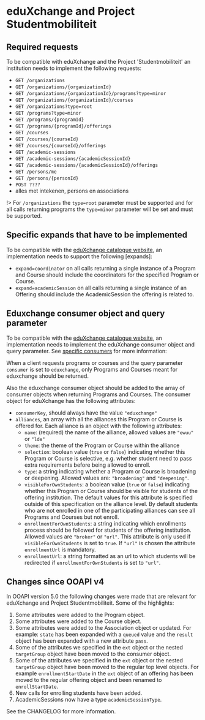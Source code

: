 # eduXchange and Project Studentmobiliteit

## Required requests

To be compatible with eduXchange and the Project 'Studentmobiliteit' an institution needs to implement the following requests:

- `GET /organizations`
- `GET /organizations/{organizationId}`
- `GET /organizations/{organizationId}/programs?type=minor`
- `GET /organizations/{organizationId}/courses`
- `GET /organizations?type=root`
- `GET /programs?type=minor`
- `GET /programs/{programId}`
- `GET /programs/{programId}/offerings`
- `GET /courses`
- `GET /courses/{courseId}`
- `GET /courses/{courseId}/offerings`
- `GET /academic-sessions`
- `GET /academic-sessions/{academicSessionId}`
- `GET /academic-sessions/{academicSessionId}/offerings`
- `GET /persons/me`
- `GET /persons/{personId}`
- `POST ????`
- alles met intekenen, persons en associations

!> For `/organizations` the `type=root` parameter must be supported and for all calls returning programs the `type=minor` parameter will be set and must be supported.

## Specific expands that have to be implemented

To be compatible with the [eduXchange catalogue website](https://www.eduxchange.nl), an implementation needs to support the following [expands]: 

- `expand=coordinator` on all calls returning a single instance of a Program and Course should include the coordinators for the specified Program or Course.
- `expand=academicSession` on all calls returning a single instance of an Offering should include the AcademicSession the offering is related to.

## Eduxchange consumer object and query parameter

To be compatible with the [eduXchange catalogue website](https://www.eduxchange.nl), an implementation needs to implement the eduXchange consumer object and query parameter. See [specific consumers](consumers.md) for more information:

When a client requests programs or courses and the query parameter `consumer` is set to `eduxchange`, only Programs and Courses meant for eduxchange should be returned.

Also the eduxchange consumer object should be added to the array of consumer objects when returning Programs and Courses. The consumer object for eduXchange has the following attributes:

- `consumerKey`, should always have the value `"eduxchange"`
- `alliances`, an array with all the alliances this Program or Course is offered for. Each alliance is an object with the following attributes:
    - `name`: (required) the name of the alliance, allowed values are `"ewuu"` or `"lde"`
    - `theme`: the theme of the Program or Course within the alliance
    - `selection`: boolean value (`true` or `false`) indicating whether this Program or Course is selective, e.g. whether student need to pass extra requirements before being allowed to enroll.
    - `type`: a string indicating whether a Program or Course is broadening or deepening. Allowed values are: `"broadening"` and `"deepening"`.
    - `visibleForOwnStudents`: a boolean value (`true` or `false`) indicating whether this Program or Course should be visible for students of the offering institution. The default values for this attribute is specified outside of this specification on the alliance level. By default students who are not enrolled in one of the participating alliances can see all Programs and Courses but not enroll.
    - `enrollmentForOwnStudents`: a string indicating which enrollments process should be followed for students of the offering institution. Allowed values are `"broker"` or `"url"`. This attribute is only used if `visibleForOwnStudents` is set to `true`. If `"url"` is chosen the attribute `enrollmentUrl` is mandatory.
    - `enrollmentUrl`: a string formatted as an url to which students will be redirected if `enrollmentForOwnStudents` is set to `"url"`.

## Changes since OOAPI v4

In OOAPI version 5.0 the following changes were made that are relevant for eduXchange and Project Studentmobiliteit. Some of the highlights:

1. Some attributes were added to the Program object.
2. Some attributes were added to the Course object.
3. Some attributes were added to the Association object or updated. For example: `state` has been expanded with a `queued` value and the `result` object has been expanded with a new attribute `pass`.
4. Some of the attributes we specified in the `ext` object or the nested `targetGroup` object have been moved to the consumer object.
5. Some of the attributes we specified in the `ext` object or the nested `targetGroup` object have been moved to the regular top level objects. For example `enrollmentStartDate` in the `ext` object of an offering has been moved to the regular offering object and been renamed to `enrollStartDate`.
6. New calls for enrolling students have been added.
7. AcademicSessions now have a type `academicSessionType`.

See the CHANGELOG for more information.
